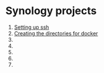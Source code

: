 # Synology projects

1. [Setting up ssh](ssh.md)
1. [Creating the directories for docker](docker.md)
1. []()
1. []()
1. []()
1. []()
1. []()
